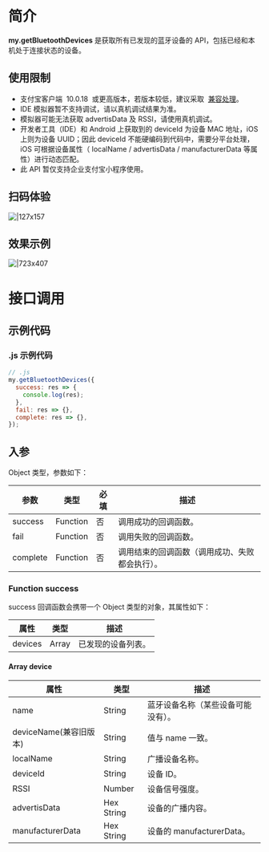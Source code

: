 # 简介

**my.getBluetoothDevices** 是获取所有已发现的蓝牙设备的 API，包括已经和本机处于连接状态的设备。

## 使用限制

- 支付宝客户端  10.0.18  或更高版本，若版本较低，建议采取  [兼容处理](https://opendocs.alipay.com/mini/framework/compatibility)。
- IDE 模拟器暂不支持调试，请以真机调试结果为准。
- 模拟器可能无法获取 advertisData 及 RSSI，请使用真机调试。
- 开发者工具（IDE）和 Android 上获取到的 deviceId 为设备 MAC 地址，iOS 上则为设备 UUID；因此 deviceId 不能硬编码到代码中，需要分平台处理，iOS 可根据设备属性（ localName / advertisData / manufacturerData 等属性）进行动态匹配。
- 此 API 暂仅支持企业支付宝小程序使用。

## 扫码体验

![|127x157](https://gw.alipayobjects.com/zos/skylark-tools/public/files/ab33cf1b17326739dc8818043221f0e9.jpeg#align=left&display=inline&height=157&margin=%5Bobject%20Object%5D&originHeight=157&originWidth=127&status=done&style=stroke&width=127)

## 效果示例

![|723x407](https://gw.alipayobjects.com/zos/skylark-tools/public/files/5b9e1c045d09dd9f641655bb70f317ec.png#align=left&display=inline&height=420&margin=%5Bobject%20Object%5D&originHeight=720&originWidth=1280&status=done&style=stroke&width=746)

# 接口调用

## 示例代码

### .js 示例代码

```javascript
// .js
my.getBluetoothDevices({
  success: res => {
    console.log(res);
  },
  fail: res => {},
  complete: res => {},
});
```

## 入参

Object 类型，参数如下：

| **参数** | **类型** | **必填** | **描述** |
| --- | --- | --- | --- |
| success | Function | 否 | 调用成功的回调函数。 |
| fail | Function | 否 | 调用失败的回调函数。 |
| complete | Function | 否 | 调用结束的回调函数（调用成功、失败都会执行）。 |

### Function success

success 回调函数会携带一个 Object 类型的对象，其属性如下：

| **属性** | **类型** | **描述**           |
| -------- | -------- | ------------------ |
| devices  | Array    | 已发现的设备列表。 |

#### Array device

| **属性**               | **类型**   | **描述**                           |
| ---------------------- | ---------- | ---------------------------------- |
| name                   | String     | 蓝牙设备名称（某些设备可能没有）。 |
| deviceName(兼容旧版本) | String     | 值与 name 一致。                   |
| localName              | String     | 广播设备名称。                     |
| deviceId               | String     | 设备 ID。                          |
| RSSI                   | Number     | 设备信号强度。                     |
| advertisData           | Hex String | 设备的广播内容。                   |
| manufacturerData       | Hex String | 设备的 manufacturerData。          |
